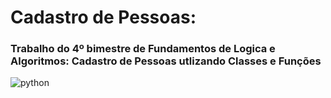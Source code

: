# Cadastro de Pessoas: 
### Trabalho do 4º bimestre de Fundamentos de Logica e Algoritmos: Cadastro de Pessoas utlizando Classes e Funções

![python](https://user-images.githubusercontent.com/54729517/69451212-93ad5d80-0d3d-11ea-9737-9974de5989b3.png)
 
